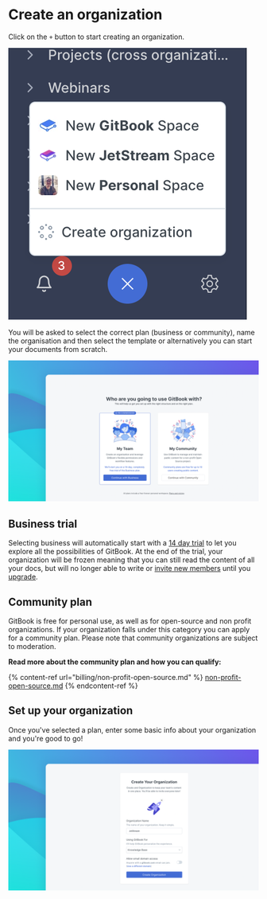 # Create an organization

Click on the `+` button to start creating an organization.

![](<../.gitbook/assets/image (3).png>)

You will be asked to select the correct plan (business or community), name the organisation and then select the template or alternatively you can start your documents from scratch.

![](<../.gitbook/assets/Plan Select.png>)

## Business trial

Selecting business will automatically start with a [14 day trial](billing/billing-policy.md#14-day-trial) to let you explore all the possibilities of GitBook. At the end of the trial, your organization will be frozen meaning that you can still read the content of all your docs, but will no longer able to write or [invite new members](../tour/member-management/#invite-members-to-your-organization) until you [upgrade](billing/plans.md).

## Community plan

GitBook is free for personal use, as well as for open-source and non profit organizations. If your organization falls under this category you can apply for a community plan. Please note that community organizations are subject to moderation.

**Read more about the community plan and how you can qualify:**

{% content-ref url="billing/non-profit-open-source.md" %}
[non-profit-open-source.md](billing/non-profit-open-source.md)
{% endcontent-ref %}

## Set up your organization

Once you've selected a plan, enter some basic info about your organization and you're good to go!

![](<../.gitbook/assets/Create Org.png>)

